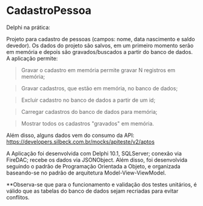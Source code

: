 # CadastroPessoa

Delphi na prática:

Projeto para cadastro de pessoas (campos: nome, data nascimento e saldo devedor). Os dados do projeto são salvos, em um primeiro momento serão em memória e depois são gravados/buscados a partir do banco de dados.
A aplicação permite:
> Gravar o cadastro em memória permite gravar N registros em memória;

> Gravar cadastros, que estão em memória, no banco de dados;

> Excluir cadastro no banco de dados a partir de um id;

> Carregar cadastros do banco de dados para memória;

> Mostrar todos os cadastros "gravados" em memória.

Além disso, alguns dados vem do consumo da API: https://developers.silbeck.com.br/mocks/apiteste/v2/aptos

A Aplicação foi desenvolvida com Delphi 10.1, SQLServer; conexão via FireDAC; recebe os dados via JSONObject. Além disso, foi desenvolvida seguindo o padrão de Programação Orientada a Objeto, e organizada baseando-se no padrão de arquitetura Model-View-ViewModel.

**Observa-se que para o funcionamento e validação dos testes unitários, é válido que as tabelas do banco de dados sejam recriadas para evitar conflitos.
